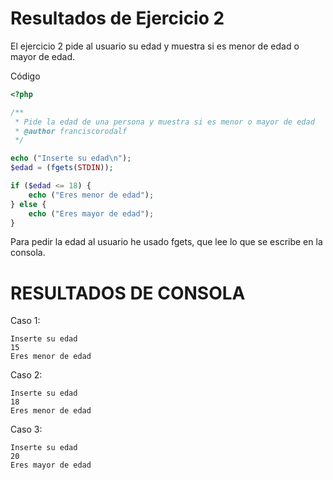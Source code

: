 # Resultados de Ejercicio 2

El ejercicio 2 pide al usuario su edad y muestra si es menor de edad o mayor de edad.

Código
```php
<?php

/**
 * Pide la edad de una persona y muestra si es menor o mayor de edad
 * @author franciscorodalf
 */

echo ("Inserte su edad\n");
$edad = (fgets(STDIN));

if ($edad <= 18) {
    echo ("Eres menor de edad");
} else {
    echo ("Eres mayor de edad");
}
```

Para pedir la edad al usuario he usado fgets, que lee lo que se escribe en la consola.

# RESULTADOS DE CONSOLA

Caso 1:
```console
Inserte su edad
15
Eres menor de edad
```

Caso 2:
```console
Inserte su edad
18
Eres menor de edad
```

Caso 3:
```console
Inserte su edad
20
Eres mayor de edad
```